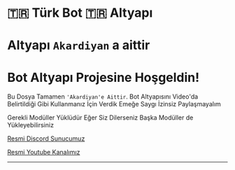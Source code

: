 # 🇹🇷 Türk Bot 🇹🇷 Altyapı

# Altyapı `Akardiyan` a aittir

Bot Altyapı Projesine Hoşgeldin!
=================
 Bu Dosya Tamamen `'Akardiyan'e Aittir`. Bot Altyapısını Video'da Belirtildiği Gibi Kullanmanız İçin Verdik Emeğe Saygı İzinsiz Paylaşmayalım

 Gerekli Modüller Yüklüdür Eğer Siz Dilerseniz Başka Modüller de Yükleyebilirsiniz

[Resmi Discord Sunucumuz](https://discord.gg/YjtGp8cAS3)

[Resmi Youtube Kanalımız](https://www.youtube.com/channel/UCefQXJPxd3YxXea-W-hq5RQ)



-------------------